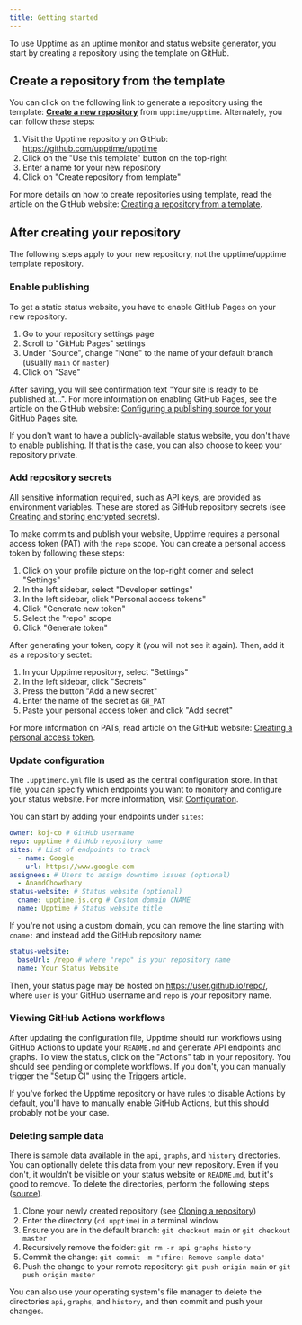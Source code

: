 ```yaml
---
title: Getting started
---
```


To use Upptime as an uptime monitor and status website generator, you start by creating a repository using the template on GitHub.

## Create a repository from the template

You can click on the following link to generate a repository using the template: [**Create a new repository**](https://github.com/upptime/upptime/generate) from `upptime/upptime`. Alternately, you can follow these steps:

1. Visit the Upptime repository on GitHub: https://github.com/upptime/upptime
1. Click on the "Use this template" button on the top-right
1. Enter a name for your new repository
1. Click on "Create repository from template"

For more details on how to create repositories using template, read the article on the GitHub website: [Creating a repository from a template](https://docs.github.com/en/free-pro-team@latest/github/creating-cloning-and-archiving-repositories/creating-a-repository-from-a-template).

## After creating your repository

The following steps apply to your new repository, not the upptime/upptime template repository.

### Enable publishing

To get a static status website, you have to enable GitHub Pages on your new repository.

1. Go to your repository settings page
1. Scroll to "GitHub Pages" settings
1. Under "Source", change "None" to the name of your default branch (usually `main` or `master`)
1. Click on "Save"

After saving, you will see confirmation text "Your site is ready to be published at...". For more information on enabling GitHub Pages, see the article on the GitHub website: [Configuring a publishing source for your GitHub Pages site](https://docs.github.com/en/free-pro-team@latest/github/working-with-github-pages/configuring-a-publishing-source-for-your-github-pages-site).

If you don't want to have a publicly-available status website, you don't have to enable publishing. If that is the case, you can also choose to keep your repository private.

### Add repository secrets

All sensitive information required, such as API keys, are provided as environment variables. These are stored as GitHub repository secrets (see [Creating and storing encrypted secrets](https://docs.github.com/en/free-pro-team@latest/actions/reference/encrypted-secrets)).

To make commits and publish your website, Upptime requires a personal access token (PAT) with the `repo` scope. You can create a personal access token by following these steps:

1. Click on your profile picture on the top-right corner and select "Settings"
2. In the left sidebar, select "Developer settings"
3. In the left sidebar, click "Personal access tokens"
4. Click "Generate new token"
5. Select the "repo" scope
6. Click "Generate token"

After generating your token, copy it (you will not see it again). Then, add it as a repository sectet:

1. In your Upptime repository, select "Settings"
2. In the left sidebar, click "Secrets"
3. Press the button "Add a new secret"
4. Enter the name of the secret as `GH_PAT`
5. Paste your personal access token and click "Add secret"

For more information on PATs, read article on the GitHub website: [Creating a personal access token](https://docs.github.com/en/free-pro-team@latest/github/authenticating-to-github/creating-a-personal-access-token).

### Update configuration

The `.upptimerc.yml` file is used as the central configuration store. In that file, you can specify which endpoints you want to monitory and configure your status website. For more information, visit [Configuration](/docs/configuration).

You can start by adding your endpoints under `sites`:

```yaml title=".upptimerc.yml"
owner: koj-co # GitHub username
repo: upptime # GitHub repository name
sites: # List of endpoints to track
  - name: Google
    url: https://www.google.com
assignees: # Users to assign downtime issues (optional)
  - AnandChowdhary
status-website: # Status website (optional)
  cname: upptime.js.org # Custom domain CNAME
  name: Upptime # Status website title
```

If you're not using a custom domain, you can remove the line starting with `cname:` and instead add the GitHub repository name:

```yaml
status-website:
  baseUrl: /repo # where "repo" is your repository name
  name: Your Status Website
```

Then, your status page may be hosted on https://user.github.io/repo/, where `user` is your GitHub username and `repo` is your repository name.

### Viewing GitHub Actions workflows

After updating the configuration file, Upptime should run workflows using GitHub Actions to update your `README.md` and generate API endpoints and graphs. To view the status, click on the "Actions" tab in your repository. You should see pending or complete workflows. If you don't, you can manually trigger the "Setup CI" using the [Triggers](/docs/triggers) article.

If you've forked the Upptime repository or have rules to disable Actions by default, you'll have to manually enable GitHub Actions, but this should probably not be your case.

### Deleting sample data

There is sample data available in the `api`, `graphs`, and `history` directories. You can optionally delete this data from your new repository. Even if you don't, it wouldn't be visible on your status website or `README.md`, but it's good to remove. To delete the directories, perform the following steps ([source](https://github.community/t/how-to-delete-multiples-files-in-github/702/3)).

1. Clone your newly created repository (see [Cloning a repository](https://docs.github.com/en/github/creating-cloning-and-archiving-repositories/cloning-a-repository))
1. Enter the directory (`cd upptime`) in a terminal window
1. Ensure you are in the default branch: `git checkout main` or `git checkout master`
1. Recursively remove the folder: `git rm -r api graphs history`
1. Commit the change: `git commit -m ":fire: Remove sample data"`
1. Push the change to your remote repository: `git push origin main` or `git push origin master`

You can also use your operating system's file manager to delete the directories `api`, `graphs`, and `history`, and then commit and push your changes.
